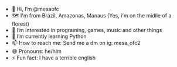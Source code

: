 - 👋 Hi, I’m @mesaofc
- 🗺 I'm from Brazil, Amazonas, Manaus (Yes, i'm on the midlle of a florest)
- 👀 I’m interested in programing, games, music and other things
- 🌱 I’m currently learning Python
- 📫 How to reach me: Send me a dm on ig: mesa_ofc2
- 😄 Pronouns: he/him
- ⚡ Fun fact: I have a terrible english


<!---
mesaofc/mesaofc is a ✨ special ✨ repository because its `README.md` (this file) appears on your GitHub profile.
You can click the Preview link to take a look at your changes.
--->
